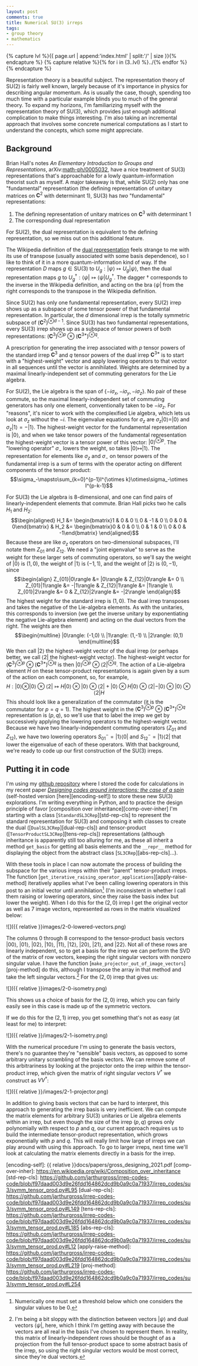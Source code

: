 ```yaml
---
layout: post
comments: true
title: Numerical SU(3) irreps
tags:
- group theory
- mathematics
---
```


{% capture lvl %}{{ page.url | append:'index.html' | split:'/' | size }}{% endcapture %}
{% capture relative %}{% for i in (3..lvl) %}../{% endfor %}{% endcapture %}

Representation theory is a beautiful subject.
The representation theory of SU(2) is fairly well known, largely because of it's importance in physics for describing angular momentum.
As is usually the case, though, spending too much time with a particular example blinds you to much of the general theory.
To expand my horizons, I'm familiarizing myself with the representation theory of SU(3), which provides just enough additional complication to make things interesting.
I'm also taking an incremental approach that involves some concrete numerical computations as I start to understand the concepts, which some might appreciate.

## Background

Brian Hall's notes *An Elementary Introduction to Groups and Representations*, arXiv:[math-ph/0005032][hall2000], have a nice treatment of SU(3) representations that's approachable for a lowly quantum-information theorist such as myself.
A major takeaway is that, while SU(2) only has one "fundamental" representation (the defining representation of unitary matrices on $\mathbf{C}^2$ with determinant 1), SU(3) has *two* "fundamental" representations:

1. The defining representation of unitary matrices on $\mathbf{C}^3$ with determinant 1
2. The corresponding dual representation

For SU(2), the dual representation is equivalent to the defining representation, so we miss out on this additional feature.

The Wikipedia definition of the [dual representation][wiki-dual] feels strange to me with its use of transpose (usually associated with some basis dependence), so I like to think of it in a more quantum-information kind of way.
If the representation $D$ maps $g\in\mathrm{SU}(3)$ to $U_g:|\psi\rangle\mapsto U_g|\psi\rangle$, then the dual representation maps $g$ to $U_g^\dagger:\langle\psi|\mapsto\langle\psi|U_g^\dagger$.
The dagger $\dagger$ corresponds to the inverse in the Wikipedia definition, and acting on the bra $\langle\psi|$ from the right corresponds to the transpose in the Wikipedia definition.

Since SU(2) has only one fundamental representation, every SU(2) irrep shows up as a subspace of some tensor power of that fundamental representation.
In particular, the $d$ dimensional irrep is the totally symmetric subspace of $(\mathbf{C}^2)^{\otimes d-1}$.
Since SU(3) has two fundamental representations, every SU(3) irrep shows up as a subspace of tensor powers of both representations: $(\mathbf{C}^3)^{\otimes p}\otimes(\mathbf{C}^{3*})^{\otimes q}$.

A prescription for generating the irrep associated with $p$ tensor powers of the standard irrep $\mathbf{C}^3$ and $q$ tensor powers of the dual irrep $\mathbf{C}^{3*}$ is to start with a "highest-weight" vector and apply lowering operators to that vector in all sequences until the vector is annihilated.
Weights are determined by a maximal linearly-independent set of commuting generators for the Lie algebra.

For SU(2), the Lie algebra is the span of $\{-i\sigma_x,-i\sigma_y,-i\sigma_z\}$.
No pair of these commute, so the maximal linearly-independent set of commuting generators has only one element, conventionally taken to be $-i\sigma_z$.
For "reasons", it's nicer to work with the complexified Lie algebra, which lets us look at $\sigma_z$ without the $-i$.
The eigenvalue equations for $\sigma_z$ are $\sigma_z|0\rangle=|0\rangle$ and $\sigma_z|1\rangle=-|1\rangle$.
The highest-weight vector for the fundamental representation is $|0\rangle$, and when we take tensor powers of the fundamental representation the highest-weight vector is a tensor power of this vector: $|0\rangle^{\otimes p}$.
The "lowering operator" $\sigma_-$ lowers the weight, so takes $|0\rangle\mapsto|1\rangle$.
The representation for elements like $\sigma_z$ and $\sigma_-$ on tensor powers of the fundamental irrep is a sum of terms with the operator acting on different components of the tensor product:
$$\sigma_-\mapsto\sum_{k=0}^{p-1}I^{\otimes k}\otimes\sigma_-\otimes I^{p-k-1}$$

For SU(3) the Lie algebra is 8-dimensional, and one can find pairs of linearly-independent elements that commute.
Brian Hall picks two he calls $H_1$ and $H_2$:
$$\begin{aligned}
H_1
&=
\begin{bmatrix}1 & 0 & 0 \\ 0 & -1 & 0 \\ 0 & 0 & 0\end{bmatrix}
&
H_2
&=
\begin{bmatrix}0 & 0 & 0 \\ 0 & 1 & 0 \\ 0 & 0 & -1\end{bmatrix}
\end{aligned}$$
Because these are like $\sigma_z$ operators on two-dimensional subspaces, I'll notate them $Z_{01}$ and $Z_{12}$.
We need a "joint eigenvalue" to serve as the weight for these larger sets of commuting operators, so we'll say the weight of $|0\rangle$ is $(1,0)$, the weight of $|1\rangle$ is $(-1,1)$, and the weight of $|2\rangle$ is $(0,-1)$, since
$$\begin{align}
Z_{01}|0\rangle
&=
|0\rangle
&
Z_{12}|0\rangle
&=
0
\\
Z_{01}|1\rangle
&=
-|1\rangle
&
Z_{12}|1\rangle
&=
|1\rangle
\\
Z_{01}|2\rangle
&=
0
&
Z_{12}|2\rangle
&=
-|2\rangle
\end{align}$$
The highest weight for the standard irrep is $(1,0)$.
The dual irrep transposes and takes the negative of the Lie-algebra elements.
As with the unitaries, this corresponds to inversion (we get the inverse unitary by exponentiating the negative Lie-algebra element) and acting on the dual vectors from the right.
The weights are then
$$\begin{multline}
|0\rangle:
(-1,0)
\\
|1\rangle:
(1,-1)
\\
|2\rangle:
(0,1)
\end{multline}$$
We then call $|2\rangle$ the highest-weight vector of the dual irrep (or perhaps better, we call $\langle 2|$ the highest-weight vector).
The highest-weight vector for $(\mathbf{C}^3)^{\otimes p}\otimes(\mathbf{C}^{3*})^{\otimes q}$ is then $|0\rangle^{\otimes p}\otimes\langle 2|^{\otimes q}$.
The action of a Lie-algebra element $H$ on these tensor-product representations is again given by a sum of the action on each component, so, for example,
$$H:|0\rangle\otimes|0\rangle\otimes\langle 2|\mapsto
H|0\rangle\otimes|0\rangle\otimes\langle 2|+
|0\rangle\otimes H|0\rangle\otimes\langle 2|-
|0\rangle\otimes|0\rangle\otimes\langle 2|H$$
This should look like a generalization of the commutator (it is the commutator for $p=q=1$).
The highest weight in the $(\mathbf{C}^3)^{\otimes p}\otimes(\mathbf{C}^{3*})^{\otimes q}$ representation is $(p,q)$, so we'll use that to label the irrep we get by successively applying the lowering operators to the highest-weight vector.
Because we have two linearly-independent commuting operators ($Z_{01}$ and $Z_{12}$), we have two lowering operators $S^-_{01}=|1\rangle\langle 0|$ and $S^-_{12}=|1\rangle\langle 2|$ that lower the eigenvalue of each of these operators.
With that background, we're ready to code up our first construction of the SU(3) irreps.

## Putting it in code

I'm using my [github repository][github-irreps] where I stored the code for calculations in my recent paper [*Designing codes around interactions: the case of a spin*][encoding-paper] (self-hosted version [here][encoding-self]) to store these new SU(3) explorations.
I'm writing everything in Python, and to practice the design principle of favor [composition over inheritance][comp-over-inher] I'm starting with a class [`StandardSL3CRep`][std-rep-cls] to represent the standard representation for SU(3) and composing it with classes to create the dual ([`DualSL3CRep`][dual-rep-cls]) and tensor-product ([`TensorProductSL3CRep`][tens-rep-cls]) representations (although inheritance is apparently still too alluring for me, as these all inherit a method `get_basis` for getting all basis elements and the `__repr__` method for displaying the object from the abstract class [`SL3CRep`][abs-rep-cls]...).

With these tools in place I can now automate the process of building the subspace for the various irreps within their "parent" tensor-product irreps.
The function [`get_iterative_raising_operator_applications`][apply-raise-method] iteratively applies what I've been calling lowering operators in this post to an initial vector until annihilation[^threshold] (I'm inconsistent in whether I call them raising or lowering operators, since they raise the basis index but lower the weight).
When I do this for the $(2,0)$ irrep I get the original vector as well as 7 image vectors, represented as rows in the matrix visualized below:

![]({{ relative }}images/2-0-lowered-vectors.png)

The columns 0 through 8 correspond to the tensor-product basis vectors $|00\rangle$, $|01\rangle$, $|02\rangle$, $|10\rangle$, $|11\rangle$, $|12\rangle$, $|20\rangle$, $|21\rangle$, and $|22\rangle$.
Not all of these rows are linearly independent, so to get a basis for the irrep we can perform the SVD of the matrix of row vectors, keeping the right singular vectors with nonzero singular value.
I have the function [`make_projector_out_of_image_vectors`][proj-method] do this, although I transpose the array in that method and take the left singular vectors.[^adjoints]
For the $(2,0)$ irrep that gives us:

![]({{ relative }}images/2-0-isometry.png)

This shows us a choice of basis for the $(2,0)$ irrep, which you can fairly easily see in this case is made up of the symmetric vectors.

If we do this for the $(2,1)$ irrep, you get something that's not as easy (at least for me) to interpret:

![]({{ relative }}/images/2-1-isometry.png)

With the numerical procedure I'm using to generate the basis vectors, there's no guarantee they're "sensible" basis vectors, as opposed to some arbitrary unitary scrambling of the basis vectors.
We can remove some of this arbitrariness by looking at the projector onto the irrep within the tensor-product irrep, which given the matrix of right singular vectors $V^\dagger$ we construct as $VV^\dagger$:

![]({{ relative }}/images/2-1-projector.png)

In addition to giving basis vectors that can be hard to interpret, this approach to generating the irrep basis is very inefficient.
We can compute the matrix elements for arbitrary SU(3) unitaries or Lie algebra elements within an irrep, but even though the size of the irrep $(p,q)$ grows only polynomially with respect to $p$ and $q$, our current approach requires us to build the intermediate tensor-product representation, which grows exponentially with $p$ and $q$.
This will really limit how large of irreps we can play around with using this approach.
To go to larger irreps, next time we'll look at calculating the matrix elements directly in a basis for the irrep.

[hall2000]: http://arxiv.org/abs/math-ph/0005032
[wiki-dual]: https://en.wikipedia.org/wiki/Dual_representation
[github-irreps]: https://github.com/jarthurgross/irrep-codes-code
[encoding-paper]: https://doi.org/10.1103/PhysRevLett.127.010504
[encoding-self]: {{ relative }}docs/papers/gross_designing_2021.pdf
[comp-over-inher]: https://en.wikipedia.org/wiki/Composition_over_inheritance
[std-rep-cls]: https://github.com/jarthurgross/irrep-codes-code/blob/f97daad003d9e26fdd164862dcd9b0a9c0a71937/irrep_codes/su3/symm_tensor_prod.py#L95
[dual-rep-cls]: https://github.com/jarthurgross/irrep-codes-code/blob/f97daad003d9e26fdd164862dcd9b0a9c0a71937/irrep_codes/su3/symm_tensor_prod.py#L149
[tens-rep-cls]: https://github.com/jarthurgross/irrep-codes-code/blob/f97daad003d9e26fdd164862dcd9b0a9c0a71937/irrep_codes/su3/symm_tensor_prod.py#L185
[abs-rep-cls]: https://github.com/jarthurgross/irrep-codes-code/blob/f97daad003d9e26fdd164862dcd9b0a9c0a71937/irrep_codes/su3/symm_tensor_prod.py#L12
[apply-raise-method]: https://github.com/jarthurgross/irrep-codes-code/blob/f97daad003d9e26fdd164862dcd9b0a9c0a71937/irrep_codes/su3/symm_tensor_prod.py#L219
[proj-method]: https://github.com/jarthurgross/irrep-codes-code/blob/f97daad003d9e26fdd164862dcd9b0a9c0a71937/irrep_codes/su3/symm_tensor_prod.py#L254
[^threshold]: Numerically one must set a threshold below which one considers the singular values to be 0.
[^adjoints]: I'm being a bit sloppy with the distinction between vectors $|\psi\rangle$ and dual vectors $\langle\psi|$, here, which I think I'm getting away with because the vectors are all real in the basis I've chosen to represent them. In reality, this matrix of linearly-independent rows should be thought of as a projection from the full tensor-product space to some abstract basis of the irrep, so using the right singular vectors would be most correct, since they're dual vectors.
